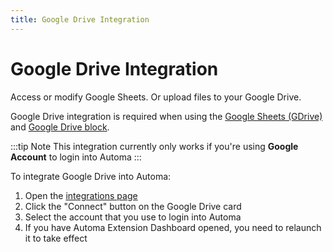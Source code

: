 ```yaml
---
title: Google Drive Integration
---
```


# Google Drive Integration

Access or modify Google Sheets. Or upload files to your Google Drive.

Google Drive integration is required when using the [Google Sheets (GDrive)](../blocks/google-sheets-drive.md) and [Google Drive block](../blocks/google-drive.md).

:::tip Note
This integration currently only works if you're using **Google Account** to login into Automa
:::

To integrate Google Drive into Automa:
1. Open the [integrations page](https://extension.automa.site/me/integrations)
2. Click the "Connect" button on the Google Drive card
3. Select the account that you use to login into Automa
4. If you have Automa Extension Dashboard opened, you need to relaunch it to take effect